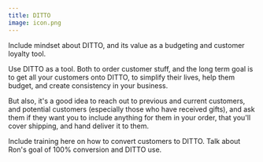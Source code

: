```yaml
---
title: DITTO
image: icon.png
---
```


<todo>Include mindset about DITTO, and its value as a budgeting and customer loyalty tool.</todo>

Use DITTO as a tool. Both to order customer stuff, and the long term goal is to get all your customers onto DITTO, to simplify their lives, help them budget, and create consistency in your business.

But also, it's a good idea to reach out to previous and current customers, and potential customers (especially those who have received gifts), and ask them if they want you to include anything for them in your order, that you'll cover shipping, and hand deliver it to them.

<todo>Include training here on how to convert customers to DITTO. Talk about Ron's goal of 100% conversion and DITTO use.</todo>
